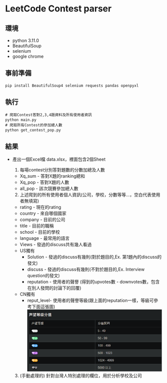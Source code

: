 # LeetCode Contest parser

## 環境
- python 3.11.0
- BeautifulSoup
- selenium
- google chrome

## 事前準備
```python=
pip install BeautifulSoup4 selenium requests pandas openpyxl
```

## 執行
```python=
# 爬取Contest答對2,3,4題資料及所有使用者資訊
python main.py
# 爬取所有Contest的參加總人數
python get_contest_pop.py
```

## 結果
- 產出一個Excel檔 data.xlsx，裡面包含2個Sheet
  1. 每場contest分別答對題數的分數加總及人數
    - Xq_sum - 答對X題的ranking總和
    - Xq_pop - 答對X題的人數
    - all_pop - 該次競賽參加總人數

  2. 上述爬到的所有使用者個人資訊(公司，學校，分數等等...，空白代表使用者無填寫)
    - rating - 現在的rating
    - country - 來自哪個國家
    - company - 目前的公司
    - title   - 目前的職稱
    - school  - 目前的學校
    - language - 最常用的語言 
    - Views - 發過的discuss共有幾人看過
    - US獨有
      - Solution - 發過的discuss有幾則(對於題目的,Ex. 第1題內的discuss的發文)
      - discuss - 發過的discuss有幾則(不對於題目的,Ex. Interview question的發文)
      - reputation - 使用者的聲譽 (得到的upvotes數 - downvotes數，包含在別人發問的討論下的回覆)
    - CN獨有
      - reput_level- 使用者的聲譽等級(跟上面的reputation一樣，等級可參考下面這張圖)
      ![image](https://github.com/TMHsu-0413/LeetCode_social_analysis/blob/main/cn_reput_level.png)
  3. (手動處理的) 針對台灣人特別處理的欄位，用於分析學校及公司
   